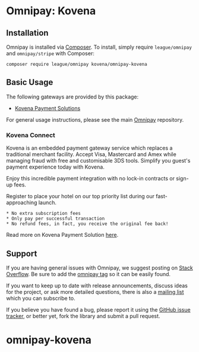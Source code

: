# Omnipay: Kovena

## Installation

Omnipay is installed via [Composer](http://getcomposer.org/). To install, simply require `league/omnipay` and `omnipay/stripe` with Composer:

```
composer require league/omnipay kovena/omnipay-kovena
```
## Basic Usage

The following gateways are provided by this package:

* [Kovena Payment Solutions](https://kovena.com/docs/api/)

For general usage instructions, please see the main [Omnipay](https://github.com/thephpleague/omnipay)
repository.

### Kovena Connect

Kovena is an embedded payment gateway service which replaces a traditional merchant facility. 
Accept Visa, Mastercard and Amex while managing fraud with free and customisable 3DS tools. 
Simplify you guest's payment experience today with Kovena.

Enjoy this incredible payment integration with no lock-in contracts or sign-up fees.

Register to place your hotel on our top priority list during our fast-approaching launch.

    * No extra subscription fees
    * Only pay per successful transaction
    * No refund fees, in fact, you receive the original fee back!

Read more on Kovena Payment Solution [here](https://kovena.com/).

## Support

If you are having general issues with Omnipay, we suggest posting on
[Stack Overflow](http://stackoverflow.com/). Be sure to add the
[omnipay tag](http://stackoverflow.com/questions/tagged/omnipay) so it can be easily found.

If you want to keep up to date with release announcements, discuss ideas for the project,
or ask more detailed questions, there is also a [mailing list](https://groups.google.com/forum/#!forum/omnipay) which
you can subscribe to.

If you believe you have found a bug, please report it using the [GitHub issue tracker](https://github.com/),
or better yet, fork the library and submit a pull request.
# omnipay-kovena
